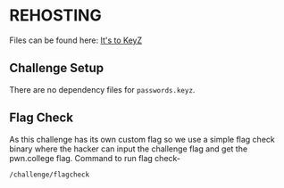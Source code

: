 # REHOSTING

Files can be found here: [It's to KeyZ](https://github.com/str0nkus/NeverlanCTF-2019-Writeups/blob/master/Recon/Its_to_KeyZ/README.md)

## Challenge Setup
There are no dependency files for `passwords.keyz`.

## Flag Check

As this challenge has its own custom flag so we use a simple flag check binary where the hacker can input the challenge flag and get the pwn.college flag. Command to run flag check-
```
/challenge/flagcheck
```
